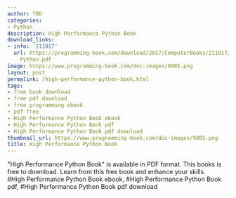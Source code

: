 ```yaml
---
author: TBD
categories:
- Python
description: High Performance Python Book
download_links:
- info: '211017'
  url: https://programming-book.com/download/2017/ComputerBooks/211017/High Performance
    Python.pdf
image: https://www.programming-book.com/doc-images/9005.png
layout: post
permalink: /high-performance-python-book.html
tags:
- free book download
- free pdf download
- free programming ebook
- pdf free
- High Performance Python Book ebook
- High Performance Python Book pdf
- High Performance Python Book pdf download
thumbnail_url: https://www.programming-book.com/doc-images/9005.png
title: High Performance Python Book
---
```


 
<div class="item-desc text-justify">
  "High Performance Python Book" is available in PDF format. This books is free to download. Learn from this free book and enhance your skills.
  <br>
  #High Performance Python Book ebook, #High Performance Python Book pdf, #High Performance Python Book pdf download
</div>
